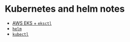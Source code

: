 # Kubernetes and helm notes

* [AWS EKS + `eksctl`](./EKS/EKS.md)
* [`helm`](./helm.md)
* [`kubectl`](./kubectl.md)
